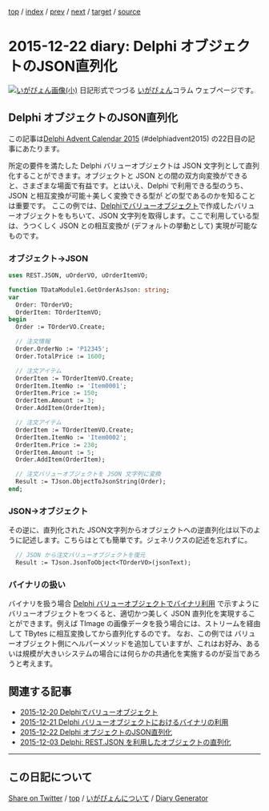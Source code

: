 [top](../index.html) 
 / [index](index.html) 
 / [prev](ig151221.html) 
 / [next](ig151227.html) 
 / [target](https://igapyon.github.io/diary/2015/ig151222.html) 
 / [source](https://github.com/igapyon/diary/blob/gh-pages/2015/ig151222.html.src.md) 

2015-12-22 diary: Delphi オブジェクトのJSON直列化
=====================================================================================================
[![いがぴょん画像(小)](https://igapyon.github.io/diary/images/iga200306s.jpg "いがぴょん")](https://igapyon.github.io/diary/memo/memoigapyon.html) 日記形式でつづる [いがぴょん](https://igapyon.github.io/diary/memo/memoigapyon.html)コラム ウェブページです。

## Delphi オブジェクトのJSON直列化

この記事は[Delphi Advent Calendar 2015](http://qiita.com/advent-calendar/2015/delphi) (#delphiadvent2015) の22日目の記事にあたります。

所定の要件を満たした Delphi バリューオブジェクトは JSON 文字列として直列化することができます。オブジェクトと JSON との間の双方向変換ができると、さまざまな場面で有益です。とはいえ、Delphi で利用できる型のうち、JSON と相互変換が可能＋美しく変換できる型が どの型であるのかを知ることは重要です。
ここの例では、[Delphiでバリューオブジェクト](https://igapyon.github.io/diary/2015/ig151220.html)で作成したバリューオブジェクトをもちいて、JSON 文字列を取得します。ここで利用している型は、うつくしく JSON との相互変換が (デフォルトの挙動として) 実現が可能なものです。


### オブジェクト→JSON


```pascal
uses REST.JSON, uOrderVO, uOrderItemVO;
```



```pascal
function TDataModule1.GetOrderAsJson: string;
var
  Order: TOrderVO;
  OrderItem: TOrderItemVO;
begin
  Order := TOrderVO.Create;

  // 注文情報
  Order.OrderNo := 'P12345';
  Order.TotalPrice := 1600;

  // 注文アイテム
  OrderItem := TOrderItemVO.Create;
  OrderItem.ItemNo := 'Item0001';
  OrderItem.Price := 150;
  OrderItem.Amount := 3;
  Order.AddItem(OrderItem);

  // 注文アイテム
  OrderItem := TOrderItemVO.Create;
  OrderItem.ItemNo := 'Item0002';
  OrderItem.Price := 230;
  OrderItem.Amount := 5;
  Order.AddItem(OrderItem);

  // 注文バリューオブジェクトを JSON 文字列に変換
  Result := TJson.ObjectToJsonString(Order);
end;
```



### JSON→オブジェクト

その逆に、直列化された JSON文字列からオブジェクトへの逆直列化は以下のように記述します。こちらはとても簡単です。ジェネリクスの記述を忘れずに。

```pascal
  // JSON から注文バリューオブジェクトを復元
  Result := TJson.JsonToObject<TOrderVO>(jsonText);
```



### バイナリの扱い

バイナリを扱う場合 [Delphi バリューオブジェクトでバイナリ利用](https://igapyon.github.io/diary/2015/ig151221.html) で示すようにバリューオブジェクトをつくると、適切かつ美しく JSON 直列化を実現することができます。例えば TImage の画像データを扱う場合には、ストリームを経由して TBytes に相互変換してから直列化するのです。
なお、この例では バリューオブジェクト側にヘルパーメソッドを追加していますが、これはお好み、あるいは規模が大きいシステムの場合には何らかの共通化を実施するのが妥当であろうと考えます。
 

## 関連する記事


* [2015-12-20 Delphiでバリューオブジェクト](https://igapyon.github.io/diary/2015/ig151220.html)
* [2015-12-21 Delphi バリューオブジェクトにおけるバイナリの利用](https://igapyon.github.io/diary/2015/ig151221.html)
* [2015-12-22 Delphi オブジェクトのJSON直列化](https://igapyon.github.io/diary/2015/ig151222.html)
* [2015-12-03 Delphi: REST.JSON を利用したオブジェクトの直列化](https://igapyon.github.io/diary/2015/ig151203.html)



----------------------------------------------------------------------------------------------------

## この日記について

[Share on Twitter](https://twitter.com/intent/tweet?hashtags=igapyon%2Cdiary%2C%E3%81%84%E3%81%8C%E3%81%B4%E3%82%87%E3%82%93&text=Delphi+%E3%82%AA%E3%83%96%E3%82%B8%E3%82%A7%E3%82%AF%E3%83%88%E3%81%AEJSON%E7%9B%B4%E5%88%97%E5%8C%96&url=https%3A%2F%2Figapyon.github.io%2Fdiary%2F2015%2Fig151222.html) / [top](../index.html) / [いがぴょんについて](https://igapyon.github.io/diary/memo/memoigapyon.html) / [Diary Generator](https://github.com/igapyon/igapyonv3)
